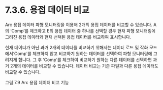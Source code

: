 ﻿# 7.3.6. 용접 데이터 비교

Arc 용접 데이터 파형 모니터링을 이용해 2개의 용접 데이터를 비교할 수 있습니다. A의 ‘Comp’를 체크하고 E의 용접 데이터 중 하나를 선택할 경우 현재 파형 모니터링에 그려진 용접 데이터와 현재 선택된 용접 데이터를 비교하여 표시합니다.

현재 데이터가 아닌 과거 2개의 데이터를 비교하기 위해서는 데이터 로드 및 작화 모드에서‘Comp’를 체크하지 않고 비교하기 원하는 데이터를 선택하여 파형 모니터링에 그려지게 합니다. 그 후 ‘Comp’를 체크하여 비교하기 원하는 다른 데이터를 선택하면 과거 2개의 데이터를 비교할 수 있습니다. 데이터 비교는 기준 파일과 다른 용접 데이터도 비교할 수 있습니다.

 

그림 7.9 Arc 용접 데이터 비교 기능

